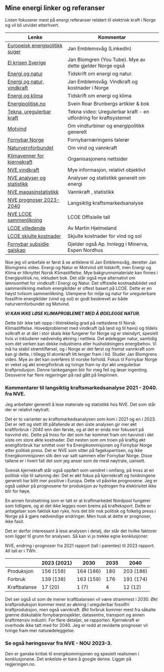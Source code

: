 ## Mine energi linker og referanser

Listen fokuserer mest på energi referanser relatert til elektrisk kraft i Norge og vil bli utvidet etterhvert. 

| Lenke                                                                                   | Kommentar                                                        |
|-----------------------------------------------------------------------------------------|------------------------------------------------------------------|
| [Europeisk energipolitikk suger](https://www.linkedin.com/pulse/european-energy-policy-kills-competitiveness-without-any-emblemsv%25C3%25A5g-ah39f/?trackingId=J%2B12DFDCTvCmNHZqb4bhxA%3D%3D) | Jan Emblemsvåg  (LinkedIn)                                       | 
| [El krisen Sverige](https://www.youtube.com/watch?v=0Oh_w5KrEVc)                        | Jan Blomgren (You Tube). Mye av dette gjelder Norge også         |
| [Energi og natur](https://energiognatur.no/energipolitikk-pa-naturens-premisser/)       | Tidskrift om energi og natur.                                    | 
| [Energi og natur, vindkraft](https://energiognatur.no/vindkraft-og-kostnader-i-norge/)  | Jan Emblemsvåg. Vindkraft og kostnader i Norge                   |
| [Energi og klima](https://energiognatur.no/energipolitikk-pa-naturens-premisser/)       | Tidskrift om energi og klima                                     |
| [Energipolitisk.no](https://energipolitisk.no/kontakt)                                  | Svein Roar Brunbergs artikler & bok                              |
| [Tekna, uregulerbar kraft](https://www.tekna.no/fag-og-nettverk/energi/energibloggen/uregulerbar-kraft--en-utfordring-for-kraftsystemet/) | Tekna video: Uregulerbar kraft - en utfordring for kraftsystemet |
| [Motvind](https://motvind.org/energi-2/)                                                | Om vindturbiner og energipolitikk generelt                       |
| [Fornybar Norge](https://www.fornybarnorge.no/)                                         | Fornybarnæringens talerør                                        |
| [Naturvernforbundet](https://naturvernforbundet.no/laer-mer/vind-og-vannkraft/)         | Om vind og vannkraft                                             |
| [Klimavenner for kjernekraft](https://klimavenner.no/billig-strom/ )                    | Organisasjonens nettsider                                        |  
| [NVE vindkraft](https://www.nve.no/energi/energisystem/vindkraft/)                      | Mye informasjon, relativt objektivt                              |
| [NVE analyser og statistikk](https://www.nve.no/energi/analyser-og-statistikk/)         | Analyser og statistikk generelt om energi                        |
| [NVE magasinstatistikk](https://www.nve.no/energi/analyser-og-statistikk/magasinstatistikk/) | Vannkraft , statistikk                                           |
| [NVE prognoser 2023-2040](https://www.nve.no/energi/analyser-og-statistikk/langsiktig-kraftmarkedsanalyse/langsiktig-kraftmarkedsanalyse-2023/) | Langsiktig kraftsmarkedsanalyse                                  |
| [NVE LCOE sammenlikning](https://www.nve.no/energi/analyser-og-statistikk/kostnader-for-kraftproduksjon/) | LCOE Offisielle tall                                             | 
| [LCOE villedende](https://medium.com/@marhje/why-lcoe-is-not-a-good-metric-for-renewables-82e16c3f7c3b) | Av Martin Hjelmeland                                             |
| [LCOE skjulte kostnader](https://enodatech.com/news-insight/the-hidden-costs-of-delivered-renewable-energy) | Skjulte kostnader for vind og sol                                |
| [Fornybar subsidie galskap](https://www.minerva.no/energi-fornybar-energi-hoyre/hoyre-ma-utvikle-en-energipolitikk-som-ikke-baserer-seg-pa-subsidier/455730) | Gjelder også Ap. Innlegg i Minerva, Espen Nordhus                | 


Noe jeg vil anbefale er først å se artiklene til Jan Emblemsvåg, deretter Jan Blomgrens video.
Energi og Natur er Motvind sitt tidskrift, men Energi og Klima er tilknyttet Norsk Klimastiftelse.
Mye bakgrunnsmateriale kan finnes i Energipolitisk.no, inkludert bok.
Det står også mye alternativt om lønnsomhet for vindkraft i Energi og Natur.
Det offisielle kostnadsbildet ved sammenlikning mellom energikilder er oftest basert på LCOE.
Dette er en høyst tvilsom sammenlikning. 
Ulempene for miljø og natur for uregulerbare fossilfrie energikilder (vind og sol) er godt beskrevet av både naturvernforbundet og Motvind.

***VI KAN IKKE LØSE KLIMAPROBLEMET MED Å ØDELEGGE NATUR.***

Dette blir ikke tatt oppp i tilstrekkelig grad på nettsidene til Norsk Klimastiftelse. Hovedproblemet med vindkraft (på land og til havs)
og tildels solkraft er at det i stor skala ikke fungerer for Norge og er steindyrt, 
spesielt hvis vi inkluderer nødvendig økning i nettleia. 
Det ødelegger natur, samtidig som det verken kan dekke industriens eller husholdningers energibehov. 
Vi må ha stabil strømtilførsel, og i Norge er det først og fremst vannkraft
som kan gi dette, i tillegg til atomkraft litt lenger fram i tid. Studer Jan Blomgrens video. 
Mye av det kan overføres til norske forhold. 
Fokus til Fornybar Norge er vekst og økt energiforbruk og tvinge fram ny dyr økt uregulerbar kraftprodusjon.
Denne tankegangen blir for meg feil og løser ingenting. Dessverre har flere regjeringer på rad gått på limpinnen.

### Kommentarer til langsiktig kraftsmarkedsanalyse 2021 - 2040. fra NVE.

Jeg anbefaler generelt å lese materiale og statistikk hos NVE. Det som står der er relativt nøytralt.  

Det er to varianter av kraftsmarkedsanalysen som kom i 2021 og en i 2023.
Det er rett og slett litt påfallende at den siste analysen gir mer økt kraftforbruk i 2040 enn den første,
og at det er enda mer fokusert på havvind etc. Dette på tross for det som har kommet fram om havvind i det
siste om store økte kostnader. Det nesten som om troen på kraftig økt energiforbruk har smittet over fra Energikommisjonen
og Fornybar Norge etter politisk press. Det er NVE som sitter på fagekspertisen, og ikke Energikommisjonen slik den var satt sammen
eller Fornybar Norge. Disse tallene er i hvert fall det som jeg anser som de mest nøytrale, uansett.

Svensk kjernekraft står også oppført som uendret i omfang, på tross at en politisk vilje til satsning der.
Det er økt fokus på kjernekraft og holdningene generelt har blitt mer positive i Europa. Dette vil påvirke
prognosene.  Jeg er også uskker på prognosene for produksjon av hydrogen fra elektrisitet ikke blir for høye.

En annen forutsetning som er tatt er at kraftmarkedet Nordpool fungerer som tidligere, og at det ikke legges noen
brems på krafteksport. Dette er antagelser som faktisk kan ryke, hvis det blir nok politisk og folkelig press i Norge
på å gjøre nødvendige endringer. Men husk at dette er prognoser, ikke fasit.

Det er derfor interessant å lese analysen i detalj, der står det hvilke faktorer som ligger til grunn for analysen.
Så kan vi jo trekke egne konklusjoner.

NVE, endring i prognoser fra 2021 rapport (tall i parentes) til 2023 rapport. All tall er i TWh.

|              | 2023 (2021) | 2030       | 2035    | 2040      |
|--------------|-------------|------------|---------|-----------|
| Produksjon   | 156 (158)   | 164 (166)  | 180     | 203 (186) |
| Forbruk      | 139 (138)   | 163 (159)  | 176     | 191 (174) |
| Kraftbalanse | 17  (20)    | 1   (7)    | 4       | 12  (12)  |

Det ser også ut som de mener kraftbalansen vil være strammest i 2030.
Økt kraftproduksjon kommer mest av økning i uregulerbar fossilfri kraftproduksjon, men også vannkraft.
Økt forbruk kommer mest fra såkalte grønne diskutable fornybarprosjekter, datasentre, transport og annen kraftintensiv industri.
For flere detaljer, se rapporten.
Kjernekraft er overhode ikke tatt med for 2040.
Jeg er redd at reviderte prognoser vil tvinge fram mer naturødeleggelse.


### Se også høringssvar fra NVE - NOU 2023-3. 

Den er ganske kritisk til energikommisjonen og spesielt realismen i konklusjonene.
Det enkelste er bare å google denne. Ligger på regjeringen.no.



